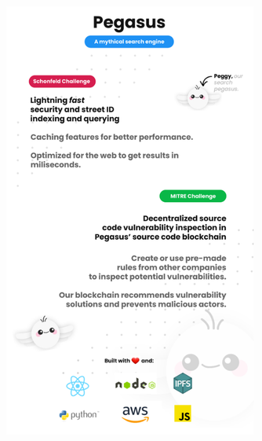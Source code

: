 ![Pegasus Bio](https://raw.githubusercontent.com/maufcost/shellhacks2022/master/public/devpost%20graphics/devpost-graphics.png?token=GHSAT0AAAAAABYTYHNIFF37B2PQNQYFIBS2YY56WDA)
